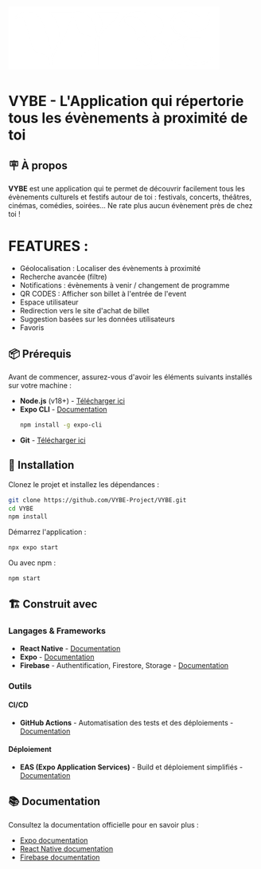 # ![VYBE](./assets/images/logos/VYBE_logo_white_transparent_home.png)

# VYBE - L'Application qui répertorie tous les évènements à proximité de toi

## 🪧 À propos
**VYBE** est une application qui te permet de découvrir facilement tous les évènements culturels et festifs autour de toi : festivals, concerts, théâtres, cinémas, comédies, soirées... Ne rate plus aucun évènement près de chez toi !

# FEATURES : 
- Géolocalisation : Localiser des évènements à proximité
- Recherche avancée (filtre)
- Notifications : évènements à venir / changement de programme
- QR CODES : Afficher son billet à l'entrée de l'event
- Espace utilisateur
- Redirection vers le site d'achat de billet
- Suggestion basées sur les données utilisateurs
- Favoris

## 📦 Prérequis
Avant de commencer, assurez-vous d'avoir les éléments suivants installés sur votre machine :

- **Node.js** (v18+) - [Télécharger ici](https://nodejs.org/)
- **Expo CLI** - [Documentation](https://docs.expo.dev/)
  ```bash
  npm install -g expo-cli
  ```
- **Git** - [Télécharger ici](https://git-scm.com/downloads)

## 🚀 Installation
Clonez le projet et installez les dépendances :

```bash
git clone https://github.com/VYBE-Project/VYBE.git
cd VYBE
npm install
```

Démarrez l'application :

```bash
npx expo start
```

Ou avec npm :

```bash
npm start
```

## 🏗️ Construit avec
### Langages & Frameworks
- **React Native** - [Documentation](https://reactnative.dev/)
- **Expo** - [Documentation](https://docs.expo.dev/)
- **Firebase** - Authentification, Firestore, Storage - [Documentation](https://firebase.google.com/docs)

### Outils
#### CI/CD
- **GitHub Actions** - Automatisation des tests et des déploiements - [Documentation](https://github.com/features/actions)

#### Déploiement
- **EAS (Expo Application Services)** - Build et déploiement simplifiés - [Documentation](https://expo.dev/eas)

## 📚 Documentation
Consultez la documentation officielle pour en savoir plus :

- [Expo documentation](https://docs.expo.dev/)
- [React Native documentation](https://reactnative.dev/docs/getting-started)
- [Firebase documentation](https://firebase.google.com/docs)

